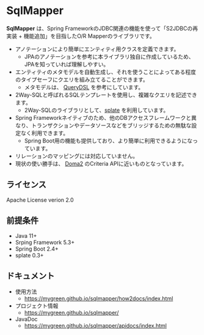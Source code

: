 # SqlMapper

**SqlMapper** は、Spring FrameworkのJDBC関連の機能を使って「S2JDBCの再実装 + 機能追加」を目指したO/R Mapperのライブラリです。

- アノテーションにより簡単にエンティティ用クラスを定義できます。
  - JPAのアノテーションを参考に本ライブラリ独自に作成しているため、JPAを知っていれば理解しやすい。
- エンティティのメタモデルを自動生成し、それを使うことによってある程度のタイプセーフにクエリを組み立てることができます。
  - メタモデルは、 [QueryDSL](http://www.querydsl.com/) を参考にしています。
- 2Way-SQLと呼ばれるSQLテンプレートを使用し、複雑なクエリを記述できます。
  - 2Way-SQLのライブラリとして、[splate](https://mygreen.github.io/splate/) を利用しています。
- Spring Frameworkネイティブのため、他のDBアクセスフレームワークと異なり、トランザクションやデータソースなどをブリッジするための無駄な設定なく利用できます。
  - Spring Boot用の機能も提供しており、より簡単に利用できるようになっています。
- リレーションのマッピングには対応していません。
- 現状の使い勝手は、 [Doma2](https://doma.readthedocs.io/en/latest/) のCriteria APIに近いものとなっています。

## ライセンス

Apache License verion 2.0

## 前提条件

- Java 11+
- Srping Framework 5.3+
- Spring Boot 2.4+
- splate 0.3+

## ドキュメント

- 使用方法
  - https://mygreen.github.io/sqlmapper/how2docs/index.html
- プロジェクト情報
  - https://mygreen.github.io/sqlmapper/
- JavaDoc
  - https://mygreen.github.io/sqlmapper/apidocs/index.html



